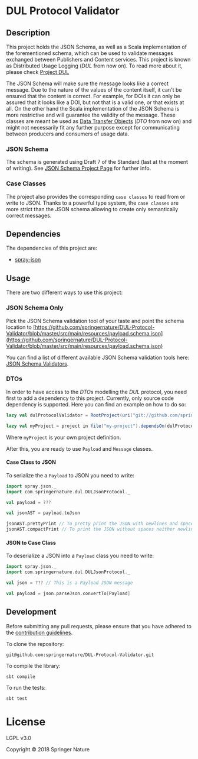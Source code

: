 # DUL Protocol Validator

## Description
This project holds the JSON Schema, as well as a Scala implementation of the forementioned schema, which can be used to
validate messages exchanged between Publishers and Content services. This project is known as Distributed Usage Logging
(_DUL_ from now on). To read more about it, please check [Project DUL](https://www.crossref.org/community/project-dul/)

The JSON Schema will make sure the message looks like a correct message. Due to the nature of the values of the content
itself, it can't be ensured that the content is correct. For example, for DOIs it can only be assured that it looks like
a DOI, but not that is a valid one, or that exists at all.
On the other hand the Scala implementation of the JSON Schema is more restrictive and will guarantee the validity of the
message. These classes are meant be used as [Data Transfer Objects](https://en.wikipedia.org/wiki/Data_transfer_object)
 (_DTO_ from now on) and might not necessarily fit any further purpose except for communicating between producers and 
 consumers of usage data. 

### JSON Schema
The schema is generated using Draft 7 of the Standard (last at the moment of writing).
See [JSON Schema Project Page](http://json-schema.org/) for further info.

### Case Classes
The project also provides the corresponding `case classes` to read from or write to JSON. Thanks to a powerful type
system, the `case classes` are more strict than the JSON schema allowing to create only semantically correct messages. 

## Dependencies
The dependencies of this project are:
* [spray-json](https://github.com/spray/spray-json)

## Usage

There are two different ways to use this project:

### JSON Schema Only
Pick the JSON Schema validation tool of your taste and point the schema location to
[https://github.com/springernature/DUL-Protocol-Validator/blob/master/src/main/resources/payload.schema.json](https://github.com/springernature/DUL-Protocol-Validator/blob/master/src/main/resources/payload.schema.json)

You can find a list of different available JSON Schema validation tools here: 
[JSON Schema Validators](http://json-schema.org/implementations.html#validators).

### DTOs
In order to have access to the _DTOs_ modelling the _DUL_ protocol, you need first to add a dependency
to this project. Currently, only source code dependency is supported. Here you can find an example on how to do so:
```scala 
lazy val dulProtocolValidator = RootProject(uri("git://github.com/springernature/DUL-Protocol-Validator.git"))

lazy val myProject = project in file("my-project").dependsOn(dulProtocolValidator)
```
Where `myProject` is your own project definition.

After this, you are ready to use `Payload` and `Message` classes.

#### Case Class to JSON
To serialize the a `Payload` to JSON you need to write:
```scala
import spray.json._
import com.springernature.dul.DULJsonProtocol._

val payload = ???

val jsonAST = payload.toJson

jsonAST.prettyPrint // To pretty print the JSON with newlines and spaces
jsonAST.compactPrint // To print the JSON without spaces neither newlines
```

#### JSON to Case Class
To deserialize a JSON into a `Payload` class you need to write:
```scala
import spray.json._
import com.springernature.dul.DULJsonProtocol._

val json = ??? // This is a Payload JSON message

val payload = json.parseJson.convertTo[Payload]
```

## Development

Before submitting any pull requests, please ensure that you have adhered to the 
[contribution guidelines](https://github.com/springernature/DUL-Protocol-Validator/blob/master/CONTRIBUTING.md).

To clone the repository:
```
git@github.com:springernature/DUL-Protocol-Validator.git
```
   
To compile the library:
```
sbt compile
```

To run the tests:
```
sbt test
```

# License

LGPL v3.0

Copyright © 2018 Springer Nature
